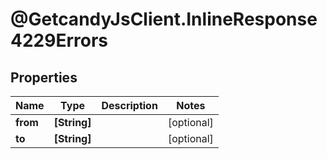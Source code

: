 # @GetcandyJsClient.InlineResponse4229Errors

## Properties

Name | Type | Description | Notes
------------ | ------------- | ------------- | -------------
**from** | **[String]** |  | [optional] 
**to** | **[String]** |  | [optional] 


